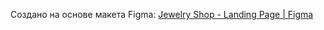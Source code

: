 Создано на основе макета Figma: <a href="https://www.figma.com/community/file/1327328551391464778/jewelry-shop-landing-page">Jewelry Shop - Landing Page | Figma</a> 
